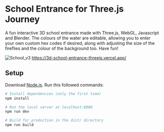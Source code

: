 # School Entrance for Three.js Journey

A fun interactive 3D school entrance made with Three.js, WebGL, Javascript and Blender. The colours of the water are editable, allowing you to enter your own custom hex codes if desired, along with adjusting the size of the fireflies and the colour of the background too. Have fun!

![School_v3](https://github.com/user-attachments/assets/682ea041-514a-4045-b284-ce916789661c)
https://3d-school-entrance-threejs.vercel.app/

## Setup
Download [Node.js](https://nodejs.org/en/download/).
Run this followed commands:

``` bash
# Install dependencies (only the first time)
npm install

# Run the local server at localhost:8080
npm run dev

# Build for production in the dist/ directory
npm run build
```
